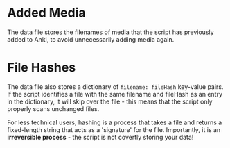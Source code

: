 # Added Media

The data file stores the filenames of media that the script has previously added to Anki, to avoid unnecessarily adding media again.

# File Hashes

The data file also stores a dictionary of `filename: fileHash` key-value pairs. If the script identifies a file with the same filename and fileHash as an entry in the dictionary, it will skip over the file - this means that the script only properly scans unchanged files.

For less technical users, hashing is a process that takes a file and returns a fixed-length string that acts as a 'signature' for the file. Importantly, it is an **irreversible process** - the script is not covertly storing your data!